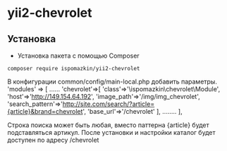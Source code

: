 yii2-chevrolet
=================



Установка
------------------
* Установка пакета с помощью Composer
```
composer require ispomazkin/yii2-chevrolet
```


В конфигурации common/config/main-local.php добавить параметры. 
    'modules' => [
        ......
        'chevrolet'=>[
            'class'=>'\ispomazkin\chevrolet\Module',
            'host'=>'http://149.154.64.192',
            'image_path'=>'/img/img_chevrolet',
            'search_pattern'=>'http://site.com/search/?article={article}&brand=chevrolet',
            'base_url'=>'/chevrolet'
        ],
        ........
    ],

Строка поиска может быть любая, вместо паттерна {article} будет подставляться артикул.
После установки и настройки каталог будет доступен по адресу /chevrolet
